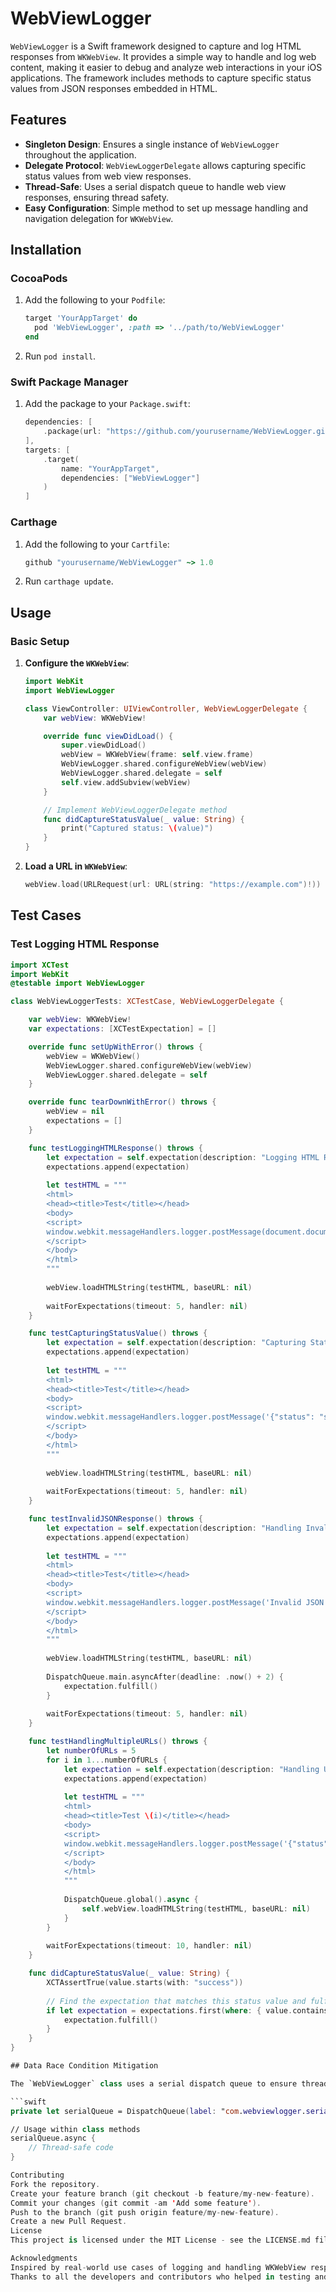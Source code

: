 # WebViewLogger

`WebViewLogger` is a Swift framework designed to capture and log HTML responses from `WKWebView`. It provides a simple way to handle and log web content, making it easier to debug and analyze web interactions in your iOS applications. The framework includes methods to capture specific status values from JSON responses embedded in HTML.

## Features

- **Singleton Design**: Ensures a single instance of `WebViewLogger` throughout the application.
- **Delegate Protocol**: `WebViewLoggerDelegate` allows capturing specific status values from web view responses.
- **Thread-Safe**: Uses a serial dispatch queue to handle web view responses, ensuring thread safety.
- **Easy Configuration**: Simple method to set up message handling and navigation delegation for `WKWebView`.

## Installation

### CocoaPods

1. Add the following to your `Podfile`:
    ```ruby
    target 'YourAppTarget' do
      pod 'WebViewLogger', :path => '../path/to/WebViewLogger'
    end
    ```
2. Run `pod install`.

### Swift Package Manager

1. Add the package to your `Package.swift`:
    ```swift
    dependencies: [
        .package(url: "https://github.com/yourusername/WebViewLogger.git", from: "1.0.0")
    ],
    targets: [
        .target(
            name: "YourAppTarget",
            dependencies: ["WebViewLogger"]
        )
    ]
    ```

### Carthage

1. Add the following to your `Cartfile`:
    ```ruby
    github "yourusername/WebViewLogger" ~> 1.0
    ```
2. Run `carthage update`.

## Usage

### Basic Setup

1. **Configure the `WKWebView`**:
    ```swift
    import WebKit
    import WebViewLogger

    class ViewController: UIViewController, WebViewLoggerDelegate {
        var webView: WKWebView!

        override func viewDidLoad() {
            super.viewDidLoad()
            webView = WKWebView(frame: self.view.frame)
            WebViewLogger.shared.configureWebView(webView)
            WebViewLogger.shared.delegate = self
            self.view.addSubview(webView)
        }

        // Implement WebViewLoggerDelegate method
        func didCaptureStatusValue(_ value: String) {
            print("Captured status: \(value)")
        }
    }
    ```

2. **Load a URL in `WKWebView`**:
    ```swift
    webView.load(URLRequest(url: URL(string: "https://example.com")!))
    ```

## Test Cases

### Test Logging HTML Response

```swift
import XCTest
import WebKit
@testable import WebViewLogger

class WebViewLoggerTests: XCTestCase, WebViewLoggerDelegate {

    var webView: WKWebView!
    var expectations: [XCTestExpectation] = []

    override func setUpWithError() throws {
        webView = WKWebView()
        WebViewLogger.shared.configureWebView(webView)
        WebViewLogger.shared.delegate = self
    }

    override func tearDownWithError() throws {
        webView = nil
        expectations = []
    }

    func testLoggingHTMLResponse() throws {
        let expectation = self.expectation(description: "Logging HTML Response")
        expectations.append(expectation)
        
        let testHTML = """
        <html>
        <head><title>Test</title></head>
        <body>
        <script>
        window.webkit.messageHandlers.logger.postMessage(document.documentElement.outerHTML);
        </script>
        </body>
        </html>
        """
        
        webView.loadHTMLString(testHTML, baseURL: nil)
        
        waitForExpectations(timeout: 5, handler: nil)
    }

    func testCapturingStatusValue() throws {
        let expectation = self.expectation(description: "Capturing Status Value")
        expectations.append(expectation)
        
        let testHTML = """
        <html>
        <head><title>Test</title></head>
        <body>
        <script>
        window.webkit.messageHandlers.logger.postMessage('{"status": "success"}');
        </script>
        </body>
        </html>
        """
        
        webView.loadHTMLString(testHTML, baseURL: nil)
        
        waitForExpectations(timeout: 5, handler: nil)
    }

    func testInvalidJSONResponse() throws {
        let expectation = self.expectation(description: "Handling Invalid JSON Response")
        expectations.append(expectation)
        
        let testHTML = """
        <html>
        <head><title>Test</title></head>
        <body>
        <script>
        window.webkit.messageHandlers.logger.postMessage('Invalid JSON');
        </script>
        </body>
        </html>
        """
        
        webView.loadHTMLString(testHTML, baseURL: nil)
        
        DispatchQueue.main.asyncAfter(deadline: .now() + 2) {
            expectation.fulfill()
        }
        
        waitForExpectations(timeout: 5, handler: nil)
    }

    func testHandlingMultipleURLs() throws {
        let numberOfURLs = 5
        for i in 1...numberOfURLs {
            let expectation = self.expectation(description: "Handling URL \(i)")
            expectations.append(expectation)
            
            let testHTML = """
            <html>
            <head><title>Test \(i)</title></head>
            <body>
            <script>
            window.webkit.messageHandlers.logger.postMessage('{"status": "success \(i)"}');
            </script>
            </body>
            </html>
            """
            
            DispatchQueue.global().async {
                self.webView.loadHTMLString(testHTML, baseURL: nil)
            }
        }
        
        waitForExpectations(timeout: 10, handler: nil)
    }

    func didCaptureStatusValue(_ value: String) {
        XCTAssertTrue(value.starts(with: "success"))
        
        // Find the expectation that matches this status value and fulfill it
        if let expectation = expectations.first(where: { value.contains("\($0.description.split(separator: " ").last!)") }) {
            expectation.fulfill()
        }
    }
}

## Data Race Condition Mitigation

The `WebViewLogger` class uses a serial dispatch queue to ensure thread safety and prevent data race conditions. The `serialQueue` ensures that logging and capturing key-value pairs from the `WKWebView` responses are done sequentially.

```swift
private let serialQueue = DispatchQueue(label: "com.webviewlogger.serialQueue")

// Usage within class methods
serialQueue.async {
    // Thread-safe code
}

Contributing
Fork the repository.
Create your feature branch (git checkout -b feature/my-new-feature).
Commit your changes (git commit -am 'Add some feature').
Push to the branch (git push origin feature/my-new-feature).
Create a new Pull Request.
License
This project is licensed under the MIT License - see the LICENSE.md file for details.

Acknowledgments
Inspired by real-world use cases of logging and handling WKWebView responses.
Thanks to all the developers and contributors who helped in testing and improving this class.

